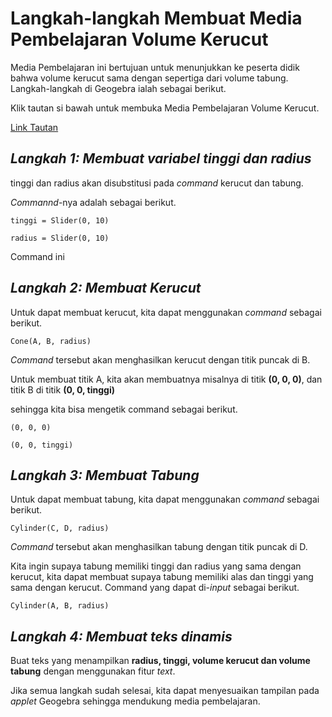 # Langkah-langkah Membuat Media Pembelajaran Volume Kerucut

Media Pembelajaran ini bertujuan untuk menunjukkan ke peserta didik bahwa volume kerucut sama dengan sepertiga dari volume tabung. Langkah-langkah di Geogebra ialah sebagai berikut.

Klik tautan si bawah untuk membuka Media Pembelajaran Volume Kerucut.

[Link Tautan](https://www.geogebra.org/classic/mr4nh259)



## *Langkah 1: Membuat variabel tinggi dan radius*

tinggi dan radius akan disubstitusi pada *command* kerucut dan tabung.

*Commannd*-nya adalah sebagai berikut.

```
tinggi = Slider(0, 10)
```

```
radius = Slider(0, 10)
```

Command ini

## *Langkah 2: Membuat Kerucut*

Untuk dapat membuat kerucut, kita dapat menggunakan *command*  sebagai berikut.

```
Cone(A, B, radius)
```

*Command* tersebut akan menghasilkan kerucut dengan titik puncak di B.

Untuk membuat titik A, kita akan membuatnya misalnya di titik **(0, 0, 0)**, dan titik B di titik **(0, 0, tinggi)**

sehingga kita bisa mengetik command sebagai berikut.

```
(0, 0, 0)
```

```
(0, 0, tinggi)
```

## *Langkah 3: Membuat Tabung*

Untuk dapat membuat tabung, kita dapat menggunakan *command* sebagai berikut.

```
Cylinder(C, D, radius)
```

*Command* tersebut akan menghasilkan tabung dengan titik puncak di D.

Kita ingin supaya tabung memiliki tinggi dan radius yang sama dengan kerucut, kita dapat membuat supaya tabung memiliki alas dan tinggi yang sama dengan kerucut. Command yang dapat di-*input* sebagai berikut.

```
Cylinder(A, B, radius)
```

## *Langkah 4: Membuat teks dinamis*

Buat teks yang menampilkan **radius, tinggi, volume kerucut dan volume tabung** dengan menggunakan fitur *text*.



Jika semua langkah sudah selesai, kita dapat menyesuaikan tampilan pada *applet* Geogebra sehingga mendukung media pembelajaran.
